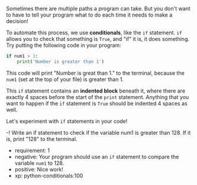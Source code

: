 Sometimes there are multiple paths a program can take. But you don't want to have to tell your program what to do each time it needs to make a decision!

To automate this process, we use **conditionals**, like the `if` statement. `if` allows you to check that something is `True`, and "if" it is, it does something. Try putting the following code in your program:
```python
if num1 > 1:
    print('Number is greater than 1')
```
This code will print "Number is great than 1." to the terminal, because the `num1` (set at the top of your file) is greater than 1.

This `if` statement contains an **indented block** beneath it, where there are exactly 4 spaces before the start of the `print` statement. Anything that you want to happen if the `if` statement is `True` should be indented 4 spaces as well. 

Let's experiment with `if` statements in your code!

-! Write an if statement to check if the variable num1 is greater than 128. If it is, print "128" to the terminal.
  * requirement: 1
  * negative: Your program should use an `if` statement to compare the variable `num1` to 128.
  * positive: Nice work!
  * xp: python-conditionals:100